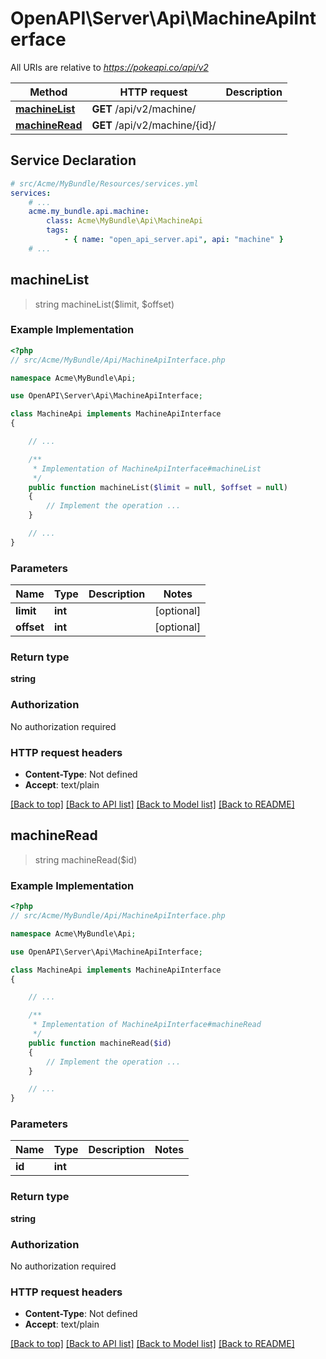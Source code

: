 # OpenAPI\Server\Api\MachineApiInterface

All URIs are relative to *https://pokeapi.co/api/v2*

Method | HTTP request | Description
------------- | ------------- | -------------
[**machineList**](MachineApiInterface.md#machineList) | **GET** /api/v2/machine/ | 
[**machineRead**](MachineApiInterface.md#machineRead) | **GET** /api/v2/machine/{id}/ | 


## Service Declaration
```yaml
# src/Acme/MyBundle/Resources/services.yml
services:
    # ...
    acme.my_bundle.api.machine:
        class: Acme\MyBundle\Api\MachineApi
        tags:
            - { name: "open_api_server.api", api: "machine" }
    # ...
```

## **machineList**
> string machineList($limit, $offset)



### Example Implementation
```php
<?php
// src/Acme/MyBundle/Api/MachineApiInterface.php

namespace Acme\MyBundle\Api;

use OpenAPI\Server\Api\MachineApiInterface;

class MachineApi implements MachineApiInterface
{

    // ...

    /**
     * Implementation of MachineApiInterface#machineList
     */
    public function machineList($limit = null, $offset = null)
    {
        // Implement the operation ...
    }

    // ...
}
```

### Parameters

Name | Type | Description  | Notes
------------- | ------------- | ------------- | -------------
 **limit** | **int**|  | [optional]
 **offset** | **int**|  | [optional]

### Return type

**string**

### Authorization

No authorization required

### HTTP request headers

 - **Content-Type**: Not defined
 - **Accept**: text/plain

[[Back to top]](#) [[Back to API list]](../../README.md#documentation-for-api-endpoints) [[Back to Model list]](../../README.md#documentation-for-models) [[Back to README]](../../README.md)

## **machineRead**
> string machineRead($id)



### Example Implementation
```php
<?php
// src/Acme/MyBundle/Api/MachineApiInterface.php

namespace Acme\MyBundle\Api;

use OpenAPI\Server\Api\MachineApiInterface;

class MachineApi implements MachineApiInterface
{

    // ...

    /**
     * Implementation of MachineApiInterface#machineRead
     */
    public function machineRead($id)
    {
        // Implement the operation ...
    }

    // ...
}
```

### Parameters

Name | Type | Description  | Notes
------------- | ------------- | ------------- | -------------
 **id** | **int**|  |

### Return type

**string**

### Authorization

No authorization required

### HTTP request headers

 - **Content-Type**: Not defined
 - **Accept**: text/plain

[[Back to top]](#) [[Back to API list]](../../README.md#documentation-for-api-endpoints) [[Back to Model list]](../../README.md#documentation-for-models) [[Back to README]](../../README.md)


